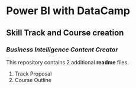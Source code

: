 # Power BI with DataCamp

## Skill Track and Course creation

### *Business Intelligence Content Creator*

This repository contains 2 additional **readme** files.

1. Track Proposal
2. Course Outline
